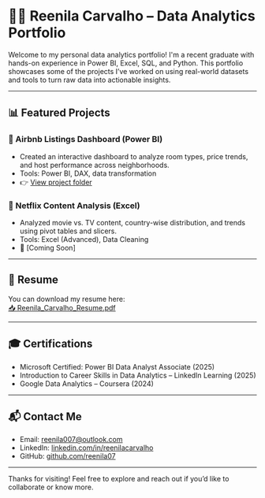 
# 👩‍💻 Reenila Carvalho – Data Analytics Portfolio

Welcome to my personal data analytics portfolio! I'm a recent graduate with hands-on experience in Power BI, Excel, SQL, and Python. This portfolio showcases some of the projects I’ve worked on using real-world datasets and tools to turn raw data into actionable insights.

---

## 📊 Featured Projects

### 🔹 Airbnb Listings Dashboard (Power BI)
- Created an interactive dashboard to analyze room types, price trends, and host performance across neighborhoods.
- Tools: Power BI, DAX, data transformation
- 👉 [View project folder](./AirbnbAnalysis)

### 🔹 Netflix Content Analysis (Excel)
- Analyzed movie vs. TV content, country-wise distribution, and trends using pivot tables and slicers.
- Tools: Excel (Advanced), Data Cleaning
- 📁 [Coming Soon]

---

## 📄 Resume
You can download my resume here:  
[📥 Reenila_Carvalho_Resume.pdf](./Reenila_Carvalho_Resume.pdf)

---

## 🎓 Certifications
- Microsoft Certified: Power BI Data Analyst Associate (2025)
- Introduction to Career Skills in Data Analytics – LinkedIn Learning (2025)
- Google Data Analytics – Coursera (2024)

---

## 📬 Contact Me
- Email: reenila007@outlook.com  
- LinkedIn: [linkedin.com/in/reenilacarvalho](https://linkedin.com/in/reenilacarvalho)  
- GitHub: [github.com/reenila07](https://github.com/reenila07)

---

Thanks for visiting! Feel free to explore and reach out if you’d like to collaborate or know more.
